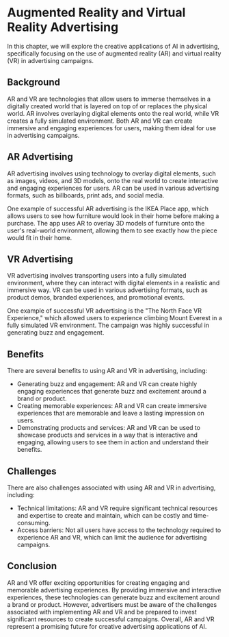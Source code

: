 Augmented Reality and Virtual Reality Advertising
========================================================================================================

In this chapter, we will explore the creative applications of AI in advertising, specifically focusing on the use of augmented reality (AR) and virtual reality (VR) in advertising campaigns.

Background
----------

AR and VR are technologies that allow users to immerse themselves in a digitally created world that is layered on top of or replaces the physical world. AR involves overlaying digital elements onto the real world, while VR creates a fully simulated environment. Both AR and VR can create immersive and engaging experiences for users, making them ideal for use in advertising campaigns.

AR Advertising
--------------

AR advertising involves using technology to overlay digital elements, such as images, videos, and 3D models, onto the real world to create interactive and engaging experiences for users. AR can be used in various advertising formats, such as billboards, print ads, and social media.

One example of successful AR advertising is the IKEA Place app, which allows users to see how furniture would look in their home before making a purchase. The app uses AR to overlay 3D models of furniture onto the user's real-world environment, allowing them to see exactly how the piece would fit in their home.

VR Advertising
--------------

VR advertising involves transporting users into a fully simulated environment, where they can interact with digital elements in a realistic and immersive way. VR can be used in various advertising formats, such as product demos, branded experiences, and promotional events.

One example of successful VR advertising is the "The North Face VR Experience," which allowed users to experience climbing Mount Everest in a fully simulated VR environment. The campaign was highly successful in generating buzz and engagement.

Benefits
--------

There are several benefits to using AR and VR in advertising, including:

* Generating buzz and engagement: AR and VR can create highly engaging experiences that generate buzz and excitement around a brand or product.
* Creating memorable experiences: AR and VR can create immersive experiences that are memorable and leave a lasting impression on users.
* Demonstrating products and services: AR and VR can be used to showcase products and services in a way that is interactive and engaging, allowing users to see them in action and understand their benefits.

Challenges
----------

There are also challenges associated with using AR and VR in advertising, including:

* Technical limitations: AR and VR require significant technical resources and expertise to create and maintain, which can be costly and time-consuming.
* Access barriers: Not all users have access to the technology required to experience AR and VR, which can limit the audience for advertising campaigns.

Conclusion
----------

AR and VR offer exciting opportunities for creating engaging and memorable advertising experiences. By providing immersive and interactive experiences, these technologies can generate buzz and excitement around a brand or product. However, advertisers must be aware of the challenges associated with implementing AR and VR and be prepared to invest significant resources to create successful campaigns. Overall, AR and VR represent a promising future for creative advertising applications of AI.
